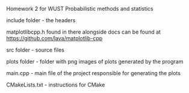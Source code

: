 Homework 2 for WUST Probabilistic methods and statistics 

include folder - the headers

  matplotlibcpp.h found in there alongside docs can be found at https://github.com/lava/matplotlib-cpp
  
src folder - source files

plots folder - folder with png images of plots generated by the program

main.cpp - main file of the project responsible for generating the plots

CMakeLists.txt - instructions for CMake

